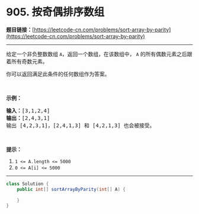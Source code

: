 # 905. 按奇偶排序数组

**题目链接：**[https://leetcode-cn.com/problems/sort-array-by-parity](https://leetcode-cn.com/problems/sort-array-by-parity)

---

<div class="content__1Y2H">
 <div class="notranslate">
  <p>给定一个非负整数数组 <code>A</code>，返回一个数组，在该数组中，&nbsp;<code>A</code> 的所有偶数元素之后跟着所有奇数元素。</p> 
  <p>你可以返回满足此条件的任何数组作为答案。</p> 
  <p>&nbsp;</p> 
  <p><strong>示例：</strong></p> 
  <pre class="language-text"><strong>输入：</strong>[3,1,2,4]
<strong>输出：</strong>[2,4,3,1]
输出 [4,2,3,1]，[2,4,1,3] 和 [4,2,1,3] 也会被接受。
</pre> 
  <p>&nbsp;</p> 
  <p><strong>提示：</strong></p> 
  <ol> 
   <li><code>1 &lt;= A.length &lt;= 5000</code></li> 
   <li><code>0 &lt;= A[i] &lt;= 5000</code></li> 
  </ol> 
 </div>
</div>

---

```java
class Solution {
    public int[] sortArrayByParity(int[] A) {
        
    }
}
```